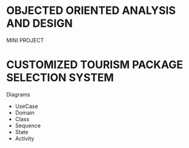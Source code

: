 # OBJECTED ORIENTED ANALYSIS AND DESIGN <br/>
MINI PROJECT
  
# CUSTOMIZED TOURISM PACKAGE SELECTION SYSTEM

Diagrams
<ul>
  <li>UseCase</li> 
  <li>Domain</li> 
  <li>Class</li> 
  <li>Sequence</li> 
  <li>State</li> 
  <li>Activity</li> 
 <ul>

